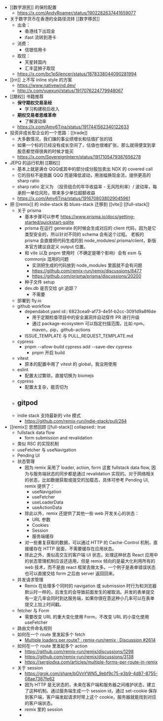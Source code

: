 - [[数字游民]] 的保险配置
	- https://x.com/AndyRoamer/status/1902282637441659077
- 关于数字货币在香港的全路径流转 [[数字移民]]
	- 出金：
		- 香港线下出现金
		- ifast 流转到港卡
	- 消费：
		- 信银信用卡
	- 取现：
		- 天星转国内
		- 汇丰蓝狮子取现
	- https://x.com/bc1pSilencer/status/1878338044090281994
- [[rn]] 上不写 inline style 的方案
	- https://www.nativewind.dev/
	- http://x.com/yuexunj/status/1917076224779948067
- [[期权]] 书籍推荐
	- **保守期权交易圣经**
		- 学习构建税后收入
	- **期权交易者思维革命**
		- 了解波动率
	- https://x.com/Amy6Tina/status/1917441562340122633
- 投资非成长型企业的一个思路：[[trade]]
	- 大多数情况，我们赚的事业绩增长和估值扩张的钱
	- 如果一个标的已经没有成长空间了，估值也很难扩张，那么就得便宜到拿股息都觉得很爽的时候才能买
	- https://x.com/SovereignIntern/status/1917105479387656278
- JEPQ 的运行机制 [[期权]]
	- 基本上就是满仓 QQQ或其中的部分成分股加卖出 NDX 的 covered call
	- 它的目标不是跑赢 QQQ 而是降低波动，用涨幅换现金流，提供更高的 sharp ratio
	- sharp ratio 定义为 （投资组合的年华收益率 - 无风险利率）/ 波动率，每承担一单位风险，带来多少单位超额收益
	- https://x.com/Amy6Tina/status/1916708038029045961
- 把 [[remix]] 的 indie-stack 和 blues-stack 迁移到 [[vite]] [[full-stack]]
	- 关于 prisma
		- 基本步骤可以参考
		  https://www.prisma.io/docs/getting-started/quickstart-sqlite
		- prisma 在运行 generate 的时候会生成对应的 client 代码，因为是它类型安全的，所以针对不同的 schema 会有这个过程。
		  老板的 prisma 会直接把代码生成的到 node_modules/.prisma/client，新版本官方建议自定义 output 位置。
		- 和 vite 以及 pnpm 使用时（不确定是哪个影响）会有 esm 与 commonjs 混用的问题
			- 实测把生成的代码放到 node_modules 里面就不会有问题
			- https://github.com/remix-run/remix/discussions/8477
			- https://github.com/prisma/prisma/discussions/20200
		- 种子文件 setup
		- dev.db 是否交给 git 追踪？
			- 不需要
	- 部署到 fly.io
	- github workflow
		- dependabot.yaml
		  id:: 6823cea9-af73-4e5f-b2cc-3091d9a8f6de
			- 用于定期检查项目中的安全漏洞并自动穿件 PR 进行升级
			- 通过 package-ecosystem 可以指定扫描范围，比如 npm，maven，pip，github-actions
		- ISSUE_TEMPLATE 与 PULL_REQUEST_TEMPLATE.md
	- cypress
		- pnpm --allow-build cypress add --save-dev cypress
			- pnpm 开启 build
	- vitest
		- 原本的配置中用了 vitest 的 global，我没用使用
	- eslint
		- 配置太过繁琐，直接切换为 biomejs
	- cypress
		- 配置太复杂，能否切为
	- gitpod
		-
	- indie stack 支持最新的 vite 模式
		- https://github.com/remix-run/indie-stack/pull/284
- [[remix]] 思想回顾 [[full-stack]]
  collapsed:: true
	- fullstack data flow
		- form submission and revalidation
	- 类似 RSC 的实现机制
	- useFetcher 与 useNavigation
	- Pending UI
	- 状态管理
		- 因为 remix 采用了 loader, action, form 这套 fullstack data flow, 因为与服务端状态的同步都是通过 revalidation 实现的。对于网络相关的状态，比如数据获取或提交的加载态，具体可参考 Pending UI, remix 提供了：
			- useNavigation
			- useFetcher
			- useLoaderData
			- useActionData
		- 除此以外，remix 还提供了其他一些 web 开发关心的状态：
			- URL 参数
			- Cookies
			- Session
			- 服务端缓存
		- 对一些重复获取的数据，可以通过 HTTP 的 Cache-Control 机制，直接缓存在 HTTP 层面，不需要缓存在应用状态。
		- 除此之外，类似高交互的客户端 UI 状态，处理这种状态 React 应用中的状态管理机制应该还适用，但是 remix 倾向的是最大化利用所有的 web 技术，而不是由 react 框架去做太多。一个例子是表单错误状态也可以直接交给 form 之后由 server 返回回来。
	- 并发请求管理
		- Remix 在处理多个同时的 navigation 或 submission 时行为和浏览器默认时一样的，后发生的会导致前面发生的被取消。并发的表单提交有一定几率会同时到达服务端，如果你很在意这种小几率可以在表单提交上加上时间戳。
	- fetcher 与 Form
		- 需要改变 URL 的重大变化使用 Form，不改变 URL 的小变化使用 useFetcher
	- 路由文件命名规则
	- 如何在一个 route 里发起多个 fetch
		- [Multiple loaders per route? · remix-run/remix · Discussion #2614](https://github.com/remix-run/remix/discussions/2614)
	- 如何在一个 route 里发起多个 action
		- https://github.com/remix-run/remix/discussions/1298
		- https://github.com/remix-run/remix/discussions/3138
		- https://sergiodxa.com/articles/multiple-forms-per-route-in-remix
	- 关于 session
		- https://grok.com/share/bGVnYWN5_9ebf9c75-e3b9-4d87-8755-08ae7367fe62
		- 因为 HTTP 是无状态的，未来在客户端和服务器之间维护状态，建立了这种机制。通过服务端生成一个 session id，通过 set-cookie 保存到客户端，客户端发起请求时带上这个 cookie，服务器就能找到对应的客户端状态。
		- remix 里的 session
		-